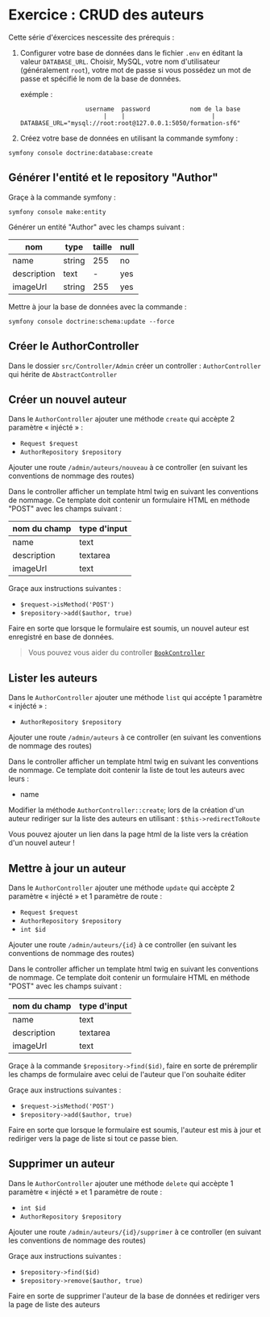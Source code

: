 # Exercice : CRUD des auteurs

Cette série d'éxercices nescessite des prérequis :

1. Configurer votre base de données dans le fichier `.env` en
   éditant la valeur `DATABASE_URL`. Choisir, MySQL, votre
   nom d'utilisateur (généralement `root`), votre mot de passe
   si vous possédez un mot de passe et spécifié le nom
   de la base de données.

    exémple :

    ```
                      username  password           nom de la base
                           |    |                        |
    DATABASE_URL="mysql://root:root@127.0.0.1:5050/formation-sf6"
    ```

2. Créez votre base de données en utilisant la commande symfony :

```
symfony console doctrine:database:create
```

## Générer l'entité et le repository "Author"

Graçe à la commande symfony :

```
symfony console make:entity
```

Générer un entité "Author" avec les champs suivant :

| nom         | type   | taille | null |
| ----------- | ------ | ------ | ---- |
| name        | string | 255    | no   |
| description | text   | -      | yes  |
| imageUrl    | string | 255    | yes  |

Mettre à jour la base de données avec la commande :

```
symfony console doctrine:schema:update --force
```

## Créer le AuthorController

Dans le dossier `src/Controller/Admin` créer un controller : `AuthorController` qui hérite
de `AbstractController`

## Créer un nouvel auteur

Dans le `AuthorController` ajouter une méthode `create` qui accèpte
2 paramètre « injécté » :

-   `Request $request`
-   `AuthorRepository $repository`

Ajouter une route `/admin/auteurs/nouveau` à ce controller (en suivant
les conventions de nommage des routes)

Dans le controller afficher un template html twig en suivant
les conventions de nommage. Ce template doit contenir
un formulaire HTML en méthode "POST" avec les champs suivant :

| nom du champ | type d'input |
| ------------ | ------------ |
| name         | text         |
| description  | textarea     |
| imageUrl     | text         |

Graçe aux instructions suivantes :

-   `$request->isMethod('POST')`
-   `$repository->add($author, true)`

Faire en sorte que lorsque le formulaire est soumis, un nouvel auteur
est enregistré en base de données.

> Vous pouvez vous aider du controller [`BookController`](../src/Controller/ExoBook/BookController.php)

## Lister les auteurs

Dans le `AuthorController` ajouter une méthode `list` qui accépte 1 paramètre
« injécté » :

-   `AuthorRepository $repository`

Ajouter une route `/admin/auteurs` à ce controller (en suivant
les conventions de nommage des routes)

Dans le controller afficher un template html twig en suivant
les conventions de nommage. Ce template doit contenir la liste
de tout les auteurs avec leurs :

-   name

Modifier la méthode `AuthorController::create`; lors de la création
d'un auteur rediriger sur la liste des auteurs en utilisant : `$this->redirectToRoute`

Vous pouvez ajouter un lien dans la page html de la liste
vers la création d'un nouvel auteur !

## Mettre à jour un auteur

Dans le `AuthorController` ajouter une méthode `update` qui accèpte
2 paramètre « injécté » et 1 paramètre de route :

-   `Request $request`
-   `AuthorRepository $repository`
-   `int $id`

Ajouter une route `/admin/auteurs/{id}` à ce controller (en suivant
les conventions de nommage des routes)

Dans le controller afficher un template html twig en suivant
les conventions de nommage. Ce template doit contenir
un formulaire HTML en méthode "POST" avec les champs suivant :

| nom du champ | type d'input |
| ------------ | ------------ |
| name         | text         |
| description  | textarea     |
| imageUrl     | text         |

Graçe à la commande `$repository->find($id)`, faire en sorte de préremplir
les champs de formulaire avec celui de l'auteur que l'on souhaite éditer

Graçe aux instructions suivantes :

-   `$request->isMethod('POST')`
-   `$repository->add($author, true)`

Faire en sorte que lorsque le formulaire est soumis, l'auteur
est mis à jour et rediriger vers la page de liste si tout ce
passe bien.

## Supprimer un auteur

Dans le `AuthorController` ajouter une méthode `delete` qui accèpte
1 paramètre « injécté » et 1 paramètre de route :

-   `int $id`
-   `AuthorRepository $repository`

Ajouter une route `/admin/auteurs/{id}/supprimer` à ce controller (en suivant
les conventions de nommage des routes)

Graçe aux instructions suivantes :

-   `$repository->find($id)`
-   `$repository->remove($author, true)`

Faire en sorte de supprimer l'auteur de la base de données et rediriger
vers la page de liste des auteurs
